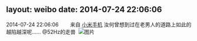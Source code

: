 layout: weibo
date: 2014-07-24 22:06:06
---
<meta name="referrer" content="no-referrer" />

2014-07-24 22:06:06  &nbsp;&nbsp;&nbsp;&nbsp;&nbsp;&nbsp; 来自 <a href="http://app.weibo.com/t/feed/22zMnn" rel="nofollow">小米手机</a>
汝何曾想到过在老男人的道路上如此的越陷越深呢…… @52Hz的走兽 ​​​
![图片](https://ww3.sinaimg.cn/large/6d2a6003jw1eio8l9aiwrj20qo0f0wf4.jpg)
